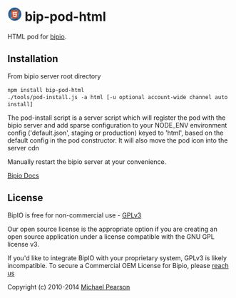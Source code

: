 ![HTML](html.png) bip-pod-html
=======

HTML pod for [bipio](https://bip.io).  

## Installation

From bipio server root directory

    npm install bip-pod-html
    ./tools/pod-install.js -a html [-u optional account-wide channel auto install]

The pod-install script is a server script which will register the pod with the bipio server and add sparse
configuration to your NODE_ENV environment config ('default.json', staging or production)
keyed to 'html', based on the default config in the pod constructor.  It will also move the
pod icon into the server cdn

Manually restart the bipio server at your convenience.


[Bipio Docs](https://bip.io/docs/pods/html)

## License

BipIO is free for non-commercial use - [GPLv3](http://www.gnu.org/copyleft/gpl.html)

Our open source license is the appropriate option if you are creating an open source application under a license compatible with the GNU GPL license v3. 

If you'd like to integrate BipIO with your proprietary system, GPLv3 is likely incompatible.  To secure a Commercial OEM License for Bipio,
please [reach us](mailto:support.bip.io)


Copyright (c) 2010-2014  [Michael Pearson](https://github.com/mjpearson)
